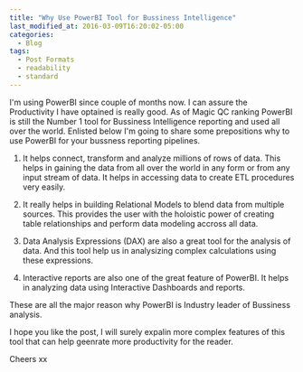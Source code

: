 ```yaml
---
title: "Why Use PowerBI Tool for Bussiness Intelligence"
last_modified_at: 2016-03-09T16:20:02-05:00
categories:
  - Blog
tags:
  - Post Formats
  - readability
  - standard
---
```

I'm using PowerBI since couple of months now. I can assure the Productivity I have optained is really good. As of Magic QC ranking PowerBI is still the Number 1 tool for Bussiness Intelligence reporting and used all over the world. Enlisted below I'm going to share some prepositions why to use PowerBI for your bussness reporting pipelines.

1) It helps connect, transform and analyze millions of rows of data. This helps in gaining the data from all over the world in any form or from any input stream of data. It helps in accessing data to create ETL procedures very easily.

2) It really helps in building Relational Models to blend data from multiple sources. This provides the user with the holoistic power of creating table relationships and perform data modeling accross all data.

3) Data Analysis Expressions (DAX) are also a great tool for the analysis of data. And this tool help us in analysizing complex calculations using these expressions.

4) Interactive reports are also one of the great feature of PowerBI. It helps in analyzing data using Interactive Dashboards and reports.

These are all the major reason why PowerBI is Industry leader of Bussiness analysis.

I hope you like the post, I will surely expalin more complex features of this tool that can help geenrate more productivity for the reader.

Cheers xx